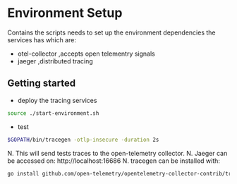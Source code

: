 # Environment Setup

Contains the scripts needs to set up the environment dependencies the services has which are:

- otel-collector  ,accepts open telementry signals
- jaeger          ,distributed tracing


## Getting started


- deploy the tracing services

```sh 
source ./start-environment.sh
```

- test

```sh
$GOPATH/bin/tracegen -otlp-insecure -duration 2s
```

N. This will send tests traces to the open-telemetry collector.
N. Jaeger can be accessed on: http://localhost:16686
N. tracegen can be installed with:

```sh
go install github.com/open-telemetry/opentelemetry-collector-contrib/tracegen@latest
```

